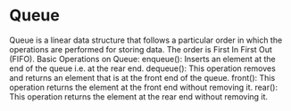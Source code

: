 # Queue

Queue is a linear data structure that follows a particular order in which the operations are performed for storing data. The order is First In First Out (FIFO). 
Basic Operations on Queue: 
enqueue(): Inserts an element at the end of the queue i.e. at the rear end.
dequeue(): This operation removes and returns an element that is at the front end of the queue.
front(): This operation returns the element at the front end without removing it.
rear(): This operation returns the element at the rear end without removing it.



